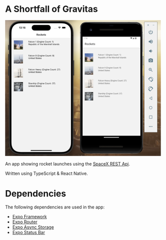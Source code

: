 # A Shortfall of Gravitas

![A Shortfall of Gravitas App Screen](/repo-images/AppScreen.png)

An app showing rocket launches using the [SpaceX REST Api](https://github.com/r-spacex/SpaceX-API). 

Written using TypeScript & React Native.

# Dependencies

The following dependencies are used in the app:

- [Expo Framework](https://expo.dev/)
- [Expo Router](https://docs.expo.dev/router/introduction/)
- [Expo Async Storage](https://docs.expo.dev/versions/latest/sdk/async-storage/)
- [Expo Status Bar](https://docs.expo.dev/versions/latest/sdk/status-bar/)